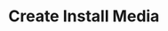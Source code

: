 
# Create Install Media

<!--
DELETE ME AFTER COMPLETING THE DOCUMENT!
---
Task: https://dev.azure.com/mariner-org/polar/_workitems/edit/13136
Title: Create Install Media
Type: How-To Guide
Objective:

Guide the user through the process of creating install media for AzL 3.0. Refer
to guide on creating runtime images.
-->

